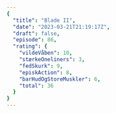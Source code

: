 ```yaml
---
{
  "title": "Blade II",
  "date": "2023-03-21T21:19:17Z",
  "draft": false,
  "episode": 86,
  "rating": {
    "vildeVåben": 10,
    "stærkeOneliners": 3,
    "fedSkurk": 9,
    "episkAction": 8,
    "barHudOgStoreMuskler": 6,
    "total": 36
  }
}
---
```


